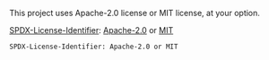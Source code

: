 This project uses Apache-2.0 license or MIT license, at your option.

[SPDX-License-Identifier](https://spdx.org/licenses/): [Apache-2.0](https://spdx.org/licenses/Apache-2.0.html) or [MIT](https://spdx.org/licenses/MIT.html)

```
SPDX-License-Identifier: Apache-2.0 or MIT
```
